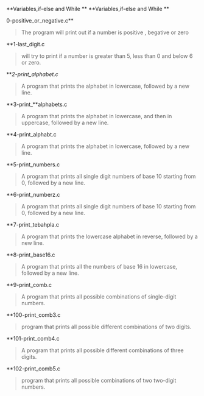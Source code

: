 **Variables,if-else and While **
**Variables,if-else and While **

0-positive_or_negative.c**
>The program will print out if a number is positive , begative or zero
 
 
**1-last_digit.c
>will try to print if a number is greater than 5, less than 0 and below 6 or zero.

***2-print_alphabet.c*
>A program that prints the alphabet in lowercase, followed by a new line.


**3-print_**alphabets.c
>A  program that prints the alphabet in lowercase, and then in uppercase, followed by a new line.


**4-print_alphabt.c
>A  program that prints the alphabet in lowercase, followed by a new line.


**5-print_numbers.c
> A program that prints all single digit numbers of base 10 starting from 0, followed by a new line.

**6-print_numberz.c
>A program that prints all single digit numbers of base 10 starting from 0, followed by a new line.

**7-print_tebahpla.c
> A program that prints the lowercase alphabet in reverse, followed by a new line.

**8-print_base16.c
>A  program that prints all the numbers of base 16 in lowercase, followed by a new line.

**9-print_comb.c
>A program that prints all possible combinations of single-digit numbers.

**100-print_comb3.c
>program that prints all possible different combinations of two digits.

**101-print_comb4.c
>A program that prints all possible different combinations of three digits.

**102-print_comb5.c
>program that prints all possible combinations of two two-digit numbers.

 
